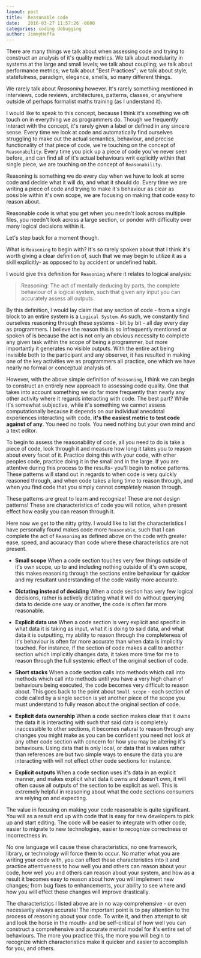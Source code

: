 ```yaml
---
layout: post
title:  Reasonable code
date:   2016-03-27 11:57:26 -0600
categories: coding debugging
author:	JimmyHoffa
---
```


There are many things we talk about when assessing code and trying to construct
an analysis of it's quality metrics. We talk about modularity in systems at the
large and small levels; we talk about coupling; we talk about performance
metrics; we talk about "Best Practices"; we talk about style, statefulness,
paradigm, elegance, smells, so many different things.

We rarely talk about *Reasoning* however. It's rarely something mentioned in
interviews, code reviews, architectures, patterns, classes, or anywhere outside
of perhaps formalist maths training (as I understand it).

I would like to speak to this concept, because I think it's something we oft
touch on in everything we as programmers do. Though we frequently interact with
the concept, it's rarely given a label or defined in any sincere sense. Every
time we look at code and automatically find ourselves struggling to make out the
actual semantics, behaviour, and precise functionality of that piece of code,
we're touching on the concept of `Reasonability`. Every time you pick up a piece
of code you've never seen before, and can find all of it's actual behaviours
writ explicitly within that single piece, we are touching on the concept of
`Reasonability`.

Reasoning is something we do every day when we have to look at some code and
decide what it will do, and what it should do. Every time we are writing a piece
of code and trying to make it's behaviour as clear as possible within it's own
scope, we are focusing on making that code easy to reason about.

Reasonable code is what you get when you needn't look across multiple files, you
needn't look across a large section, or ponder with difficulty over many logical
decisions within it.

Let's step back for a moment though.

What is `Reasoning` to begin with? It's so rarely spoken about that I think it's
worth giving a clear definition of, such that we may begin to utilize it as a
skill explicitly- as opposed to by accident or undefined habit.

I would give this definition for `Reasoning` where it relates to logical
analysis:

 > Reasoning: The act of mentally deducing by parts, the complete behaviour of a
 > logical system, such that given any input you can accurately assess all
 > outputs.

By this definition, I would lay claim that any section of code - from a single
block to an entire system is a `Logical System`. As such, we constantly find
ourselves reasoning through these systems - bit by bit - all day every day as
programmers. I believe the reason this is so infrequently mentioned or spoken of
is because the act is not only an obvious necessity to complete any given task
within the scope of being a programmer, but more importantly it generates no
visible outputs. With the entire act being invisible both to the participant and
any observer, it has resulted in making one of the key activities we as
programmers all practice, one which we have nearly no formal or conceptual
analysis of.

However, with the above simple definition of `Reasoning`, I think we can begin
to construct an entirely new approach to assessing code quality. One that takes
into account something we do far more frequently than nearly any other
activity where it regards interacting with code. The best part? While it's
somewhat subjective, while it's something we cannot assess computationally
because it depends on our individual anecdotal experiences interacting with
code, **it's the easiest metric to test code against of any**. You need no
tools. You need nothing but your own mind and a text editor.

To begin to assess the reasonability of code, all you need to do is take a piece
of code, look through it and measure how long it takes you to reason about every
facet of it. Practice doing this with your code, with other peoples code,
practice doing it in the small and in the large. If you are attentive during
this process to the results- you'll begin to notice patterns. These patterns
will stand out in regards to when code is very quickly reasoned through, and
when code takes a long time to reason through, and when you find code that you
simply cannot *completely* reason through.

These patterns are great to learn and recognize! These are *not* design
patterns! These are characteristics of code you will notice, when present effect
how easily you can reason through it.

Here now we get to the nitty gritty. I would like to list the characteristics I
have personally found makes code more `Reasonable`, such that I can complete the
act of `Reasoning` as defined above on the code with greater ease, speed, and
accuracy than code where these characteristics are not present.

* **Small scope**
When a code section touches very few things outside of it's own scope, up to
and including nothing outside of it's own scope, this makes reasoning
through the sections entire behaviour far quicker and my resultant
understanding of the code vastly more accurate.

* **Dictating instead of deciding**
When a code section has very few logical decisions, rather is actively dictating
what it will do without querying data to decide one way or another, the code
is often far more reasonable.

* **Explicit data use**
When a code section is very explicit and specific in what data it is taking
as input, what it is doing to said data, and what data it is outputting, my
ability to reason through the completeness of it's behaviour is often far
more accurate than when data is implicitly touched. For instance, if the
section of code makes a call to another section which implicitly changes
data, it takes more time for me to reason through the full systemic effect
of the original section of code.

* **Short stacks**
When a code section calls into methods which call into methods which call
into methods until you have a very high chain of behaviours being executed,
the code becomes very difficult to reason about. This goes back to the point
about `Small scope` - each section of code called by a single section is yet
another piece of the scope you must understand to fully reason about the
original section of code.

* **Explicit data ownership**
When a code section makes clear that it *owns* the data it is interacting with
such that said data is completely inaccessible to other sections, it becomes
natural to reason through any changes you might make as you can be confident you
need not look at any other code section with concern for how you may be altering
it's behaviours. Using data that is only local, or data that is values rather
than references are but two simple ways to ensure the data you are interacting
with will not effect other code sections for instance.

* **Explicit outputs**
When a code section uses it's data in an explicit manner, and makes explicit
what data it owns and doesn't own, it will often cause all outputs of the
section to be explicit as well. This is extremely helpful in reasoning about
what the code sections consumers are relying on and expecting.

The value in focusing on making your code reasonable is quite significant. You
will as a result end up with code that is easy for new developers to pick up and
start editing. The code will be easier to integrate with other code, easier to
migrate to new technologies, easier to recognize correctness or incorrectness
in.

No one language will cause these characteristics, no one framework, library, or
technology will force them to occur. No matter what you are writing your code
with, you can effect these characteristics into it and practice attentiveness to
how well you and others can reason about your code, how well you and others can
reason about your system, and how as a result it becomes easy to reason about
how you will implement new changes; from bug fixes to enhancements, your ability
to see where and how you will effect these changes will improve drastically.

The characteristics I listed above are in no way comprehensive - or even
necessarily always accurate! The important point is to pay attention to the
process of reasoning about your code. To write it, and then attempt to sit and
look the horse in the mouth- and be self-critical of how well you can construct
a comprehensive and accurate mental model for it's entire set of behaviours. The
more you practice this, the more you will begin to recognize which
characteristics make it quicker and easier to accomplish for you, and others.
